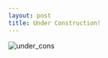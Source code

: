 ```yaml
---
layout: post
title: Under Construction!
---
```

![under_cons](https://media.giphy.com/media/hvN3SkNMRSB7mZa8JL/giphy.gif)
